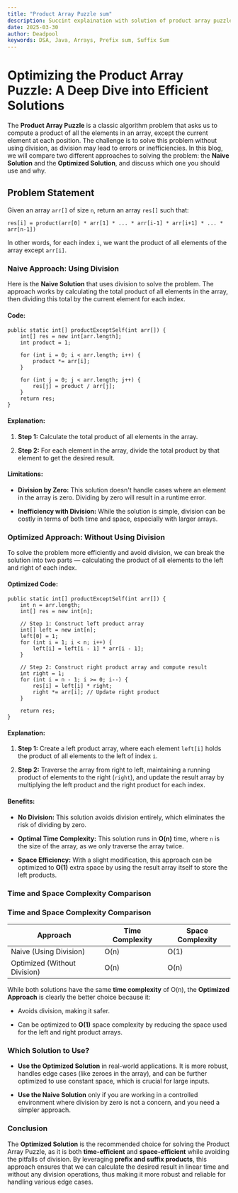 ```yaml
---
title: "Product Array Puzzle sum"
description: Succint explaination with solution of product array puzzle sum using naive and optimal approach in Java.
date: 2025-03-30
author: Deadpool
keywords: DSA, Java, Arrays, Prefix sum, Suffix Sum
---
```


# Optimizing the Product Array Puzzle: A Deep Dive into Efficient Solutions

The **Product Array Puzzle** is a classic algorithm problem that asks us to compute a product of all the elements in an array, except the current element at each position. The challenge is to solve this problem without using division, as division may lead to errors or inefficiencies. In this blog, we will compare two different approaches to solving the problem: the **Naive Solution** and the **Optimized Solution**, and discuss which one you should use and why.

Problem Statement
-----------------

Given an array `arr[]` of size `n`, return an array `res[]` such that:

    res[i] = product(arr[0] * arr[1] * ... * arr[i-1] * arr[i+1] * ... * arr[n-1])
    

In other words, for each index `i`, we want the product of all elements of the array except `arr[i]`.

### Naive Approach: Using Division

Here is the **Naive Solution** that uses division to solve the problem. The approach works by calculating the total product of all elements in the array, then dividing this total by the current element for each index.

#### Code:

    public static int[] productExceptSelf(int arr[]) {
        int[] res = new int[arr.length];
        int product = 1;
    
        for (int i = 0; i < arr.length; i++) {
            product *= arr[i];
        }
    
        for (int j = 0; j < arr.length; j++) {
            res[j] = product / arr[j];
        }
        return res;
    }
    

#### Explanation:

1.  **Step 1:** Calculate the total product of all elements in the array.
    
2.  **Step 2:** For each element in the array, divide the total product by that element to get the desired result.
    

#### Limitations:

*   **Division by Zero:** This solution doesn't handle cases where an element in the array is zero. Dividing by zero will result in a runtime error.
    
*   **Inefficiency with Division:** While the solution is simple, division can be costly in terms of both time and space, especially with larger arrays.
    

### Optimized Approach: Without Using Division

To solve the problem more efficiently and avoid division, we can break the solution into two parts — calculating the product of all elements to the left and right of each index.

#### Optimized Code:

    public static int[] productExceptSelf(int arr[]) {
        int n = arr.length;
        int[] res = new int[n];
    
        // Step 1: Construct left product array
        int[] left = new int[n];
        left[0] = 1;
        for (int i = 1; i < n; i++) {
            left[i] = left[i - 1] * arr[i - 1];
        }
    
        // Step 2: Construct right product array and compute result
        int right = 1;
        for (int i = n - 1; i >= 0; i--) {
            res[i] = left[i] * right;
            right *= arr[i]; // Update right product
        }
    
        return res;
    }
    

#### Explanation:

1.  **Step 1:** Create a left product array, where each element `left[i]` holds the product of all elements to the left of index `i`.
    
2.  **Step 2:** Traverse the array from right to left, maintaining a running product of elements to the right (`right`), and update the result array by multiplying the left product and the right product for each index.
    

#### Benefits:

*   **No Division:** This solution avoids division entirely, which eliminates the risk of dividing by zero.
    
*   **Optimal Time Complexity:** This solution runs in **O(n)** time, where `n` is the size of the array, as we only traverse the array twice.
    
*   **Space Efficiency:** With a slight modification, this approach can be optimized to **O(1)** extra space by using the result array itself to store the left products.
    

### Time and Space Complexity Comparison

### Time and Space Complexity Comparison

| Approach                     | Time Complexity | Space Complexity |
|------------------------------|----------------|------------------|
| Naive (Using Division)       | O(n)           | O(1)             |
| Optimized (Without Division) | O(n)           | O(n)             |


While both solutions have the same **time complexity** of O(n), the **Optimized Approach** is clearly the better choice because it:

*   Avoids division, making it safer.
    
*   Can be optimized to **O(1)** space complexity by reducing the space used for the left and right product arrays.
    

### Which Solution to Use?

*   **Use the Optimized Solution** in real-world applications. It is more robust, handles edge cases (like zeroes in the array), and can be further optimized to use constant space, which is crucial for large inputs.
    
*   **Use the Naive Solution** only if you are working in a controlled environment where division by zero is not a concern, and you need a simpler approach.
    

### Conclusion

The **Optimized Solution** is the recommended choice for solving the Product Array Puzzle, as it is both **time-efficient** and **space-efficient** while avoiding the pitfalls of division. By leveraging **prefix and suffix products**, this approach ensures that we can calculate the desired result in linear time and without any division operations, thus making it more robust and reliable for handling various edge cases.
